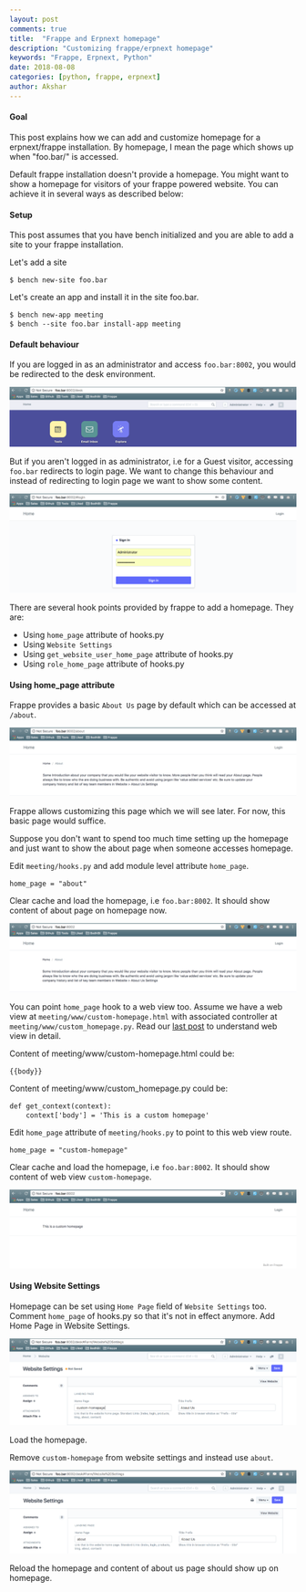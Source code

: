 ```yaml
---
layout: post
comments: true
title:  "Frappe and Erpnext homepage"
description: "Customizing frappe/erpnext homepage"
keywords: "Frappe, Erpnext, Python"
date: 2018-08-08
categories: [python, frappe, erpnext]
author: Akshar
---
```


#### Goal

This post explains how we can add and customize homepage for a erpnext/frappe installation. By homepage, I mean the page which shows up when "foo.bar/" is accessed.

Default frappe installation doesn't provide a homepage. You might want to show a homepage for visitors of your frappe powered website. You can achieve it in several ways as described below:

#### Setup

This post assumes that you have bench initialized and you are able to add a site to your frappe installation.

Let's add a site

    $ bench new-site foo.bar

Let's create an app and install it in the site foo.bar.

    $ bench new-app meeting
    $ bench --site foo.bar install-app meeting

#### Default behaviour

If you are logged in as an administrator and access `foo.bar:8002`, you would be redirected to the desk environment.

![](/assets/images/frappe-homepage/admin-homepage.png)

But if you aren't logged in as administrator, i.e for a Guest visitor, accessing `foo.bar` redirects to login page. We want to change this behaviour and instead of redirecting to login page we want to show some content.

![](/assets/images/frappe-homepage/guest-login.png)

There are several hook points provided by frappe to add a homepage. They are:

* Using `home_page` attribute of hooks.py
* Using `Website Settings`
* Using `get_website_user_home_page` attribute of hooks.py
* Using `role_home_page` attribute of hooks.py

#### Using **home_page** attribute

Frappe provides a basic `About Us` page by default which can be accessed at `/about`.

![](/assets/images/frappe-homepage/about.png)

Frappe allows customizing this page which we will see later. For now, this basic page would suffice.

Suppose you don't want to spend too much time setting up the homepage and just want to show the about page when someone accesses homepage.

Edit `meeting/hooks.py` and add module level attribute `home_page`.

    home_page = "about"

Clear cache and load the homepage, i.e `foo.bar:8002`. It should show content of about page on homepage now.

![](/assets/images/frappe-homepage/guest-homepage.png)

You can point `home_page` hook to a web view too. Assume we have a web view at `meeting/www/custom-homepage.html` with associated controller at `meeting/www/custom_homepage.py`. Read our [last post](https://www.agiliq.com/blog/2018/07/frappe-web-pages/) to understand web view in detail.

Content of meeting/www/custom-homepage.html could be:

    {{body}}

Content of meeting/www/custom_homepage.py could be:

    def get_context(context):
        context['body'] = 'This is a custom homepage'

Edit `home_page` attribute of `meeting/hooks.py` to point to this web view route.

    home_page = "custom-homepage"

Clear cache and load the homepage, i.e `foo.bar:8002`. It should show content of web view `custom-homepage`.

![](/assets/images/frappe-homepage/custom-homepage.png)

#### Using **Website Settings**

Homepage can be set using `Home Page` field of `Website Settings` too. Comment `home_page` of hooks.py so that it's not in effect anymore. Add Home Page in Website Settings.

![](/assets/images/frappe-homepage/website-settings.png)

Load the homepage.

Remove `custom-homepage` from website settings and instead use `about`.

![](/assets/images/frappe-homepage/website-settings-about.png)

Reload the homepage and content of about us page should show up on homepage.
